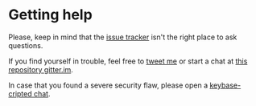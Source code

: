 # Getting help

Please, keep in mind that the [issue tracker](../../issues) isn't the right
place to ask questions.

If you find yourself in trouble, feel free to [tweet me](https://twitter.com/oliveiraev)
or start a chat at [this repository gitter.im](https://gitter.im/oliveiraev).

In case that you found a severe security flaw, please open a
[keybase-cripted chat](https://keybase.io/oliveiraev).

<!-- vim: set ai si sta et sw=4 sts=4 fenc=utf-8 nobomb eol ff=unix ft=markdown: -->
